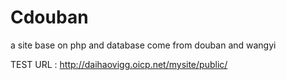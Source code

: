 # Cdouban
a site base on php and database come from douban and wangyi

TEST URL : http://daihaovigg.oicp.net/mysite/public/

